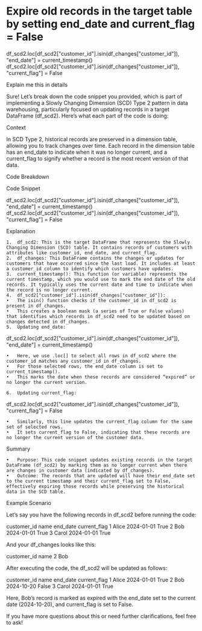 # Expire old records in the target table by setting end_date and current_flag = False
df_scd2.loc[df_scd2["customer_id"].isin(df_changes["customer_id"]), "end_date"] = current_timestamp()
df_scd2.loc[df_scd2["customer_id"].isin(df_changes["customer_id"]), "current_flag"] = False


Explain me this in details 



Sure! Let’s break down the code snippet you provided, which is part of implementing a Slowly Changing Dimension (SCD) Type 2 pattern in data warehousing, particularly focused on updating records in a target DataFrame (df_scd2). Here’s what each part of the code is doing:

Context

In SCD Type 2, historical records are preserved in a dimension table, allowing you to track changes over time. Each record in the dimension table has an end_date to indicate when it was no longer current, and a current_flag to signify whether a record is the most recent version of that data.

Code Breakdown

Code Snippet

df_scd2.loc[df_scd2["customer_id"].isin(df_changes["customer_id"]), "end_date"] = current_timestamp()
df_scd2.loc[df_scd2["customer_id"].isin(df_changes["customer_id"]), "current_flag"] = False

Explanation

	1.	df_scd2: This is the target DataFrame that represents the Slowly Changing Dimension (SCD) table. It contains records of customers with attributes like customer_id, end_date, and current_flag.
	2.	df_changes: This DataFrame contains the changes or updates for customers that have occurred since the last load. It includes at least a customer_id column to identify which customers have updates.
	3.	current_timestamp(): This function (or variable) represents the current timestamp, which you would use to mark the end date of the old records. It typically uses the current date and time to indicate when the record is no longer current.
	4.	df_scd2["customer_id"].isin(df_changes["customer_id"]):
	•	The isin() function checks if the customer_id in df_scd2 is present in df_changes.
	•	This creates a boolean mask (a series of True or False values) that identifies which records in df_scd2 need to be updated based on changes detected in df_changes.
	5.	Updating end_date:

df_scd2.loc[df_scd2["customer_id"].isin(df_changes["customer_id"]), "end_date"] = current_timestamp()

	•	Here, we use .loc[] to select all rows in df_scd2 where the customer_id matches any customer_id in df_changes.
	•	For those selected rows, the end_date column is set to current_timestamp().
	•	This marks the date when these records are considered “expired” or no longer the current version.

	6.	Updating current_flag:

df_scd2.loc[df_scd2["customer_id"].isin(df_changes["customer_id"]), "current_flag"] = False

	•	Similarly, this line updates the current_flag column for the same set of selected rows.
	•	It sets current_flag to False, indicating that these records are no longer the current version of the customer data.

Summary

	•	Purpose: This code snippet updates existing records in the target DataFrame (df_scd2) by marking them as no longer current when there are changes in customer data (indicated by df_changes).
	•	Outcome: The records that are updated will have their end_date set to the current timestamp and their current_flag set to False, effectively expiring those records while preserving the historical data in the SCD table.

Example Scenario

Let’s say you have the following records in df_scd2 before running the code:

customer_id	name	end_date	current_flag
1	Alice	2024-01-01	True
2	Bob	2024-01-01	True
3	Carol	2024-01-01	True

And your df_changes looks like this:

customer_id	name
2	Bob

After executing the code, the df_scd2 will be updated as follows:

customer_id	name	end_date	current_flag
1	Alice	2024-01-01	True
2	Bob	2024-10-20	False
3	Carol	2024-01-01	True

Here, Bob’s record is marked as expired with the end_date set to the current date (2024-10-20), and current_flag is set to False.

If you have more questions about this or need further clarifications, feel free to ask!
